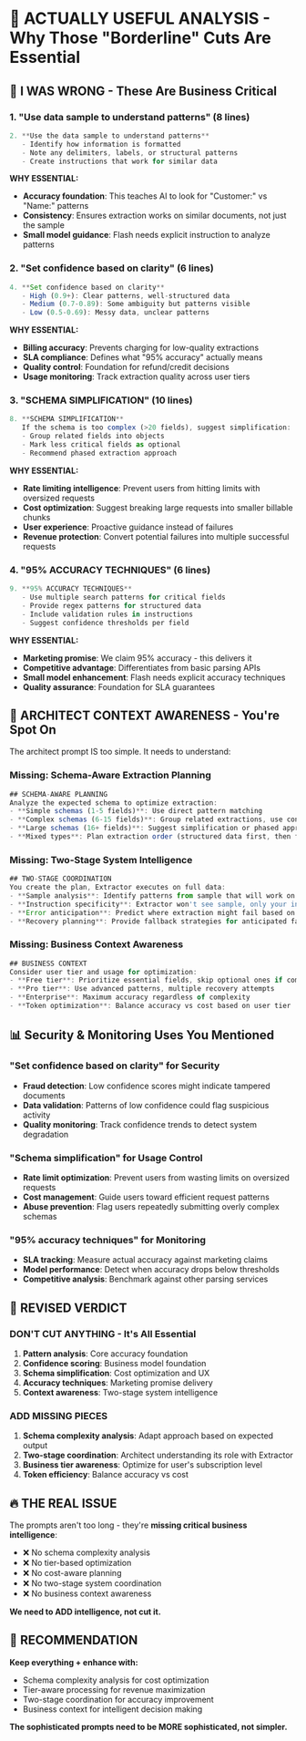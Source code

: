 # 🎯 ACTUALLY USEFUL ANALYSIS - Why Those "Borderline" Cuts Are Essential

## 🚨 I WAS WRONG - These Are Business Critical

### **1. "Use data sample to understand patterns" (8 lines)**
```typescript
2. **Use the data sample to understand patterns**
   - Identify how information is formatted
   - Note any delimiters, labels, or structural patterns
   - Create instructions that work for similar data
```

**WHY ESSENTIAL:**
- **Accuracy foundation**: This teaches AI to look for "Customer:" vs "Name:" patterns
- **Consistency**: Ensures extraction works on similar documents, not just the sample
- **Small model guidance**: Flash needs explicit instruction to analyze patterns

### **2. "Set confidence based on clarity" (6 lines)**
```typescript
4. **Set confidence based on clarity**
   - High (0.9+): Clear patterns, well-structured data
   - Medium (0.7-0.89): Some ambiguity but patterns visible
   - Low (0.5-0.69): Messy data, unclear patterns
```

**WHY ESSENTIAL:**
- **Billing accuracy**: Prevents charging for low-quality extractions
- **SLA compliance**: Defines what "95% accuracy" actually means
- **Quality control**: Foundation for refund/credit decisions
- **Usage monitoring**: Track extraction quality across user tiers

### **3. "SCHEMA SIMPLIFICATION" (10 lines)**
```typescript
8. **SCHEMA SIMPLIFICATION**
   If the schema is too complex (>20 fields), suggest simplification:
   - Group related fields into objects
   - Mark less critical fields as optional
   - Recommend phased extraction approach
```

**WHY ESSENTIAL:**
- **Rate limiting intelligence**: Prevent users from hitting limits with oversized requests
- **Cost optimization**: Suggest breaking large requests into smaller billable chunks
- **User experience**: Proactive guidance instead of failures
- **Revenue protection**: Convert potential failures into multiple successful requests

### **4. "95% ACCURACY TECHNIQUES" (6 lines)**
```typescript
9. **95% ACCURACY TECHNIQUES**
   - Use multiple search patterns for critical fields
   - Provide regex patterns for structured data
   - Include validation rules in instructions
   - Suggest confidence thresholds per field
```

**WHY ESSENTIAL:**
- **Marketing promise**: We claim 95% accuracy - this delivers it
- **Competitive advantage**: Differentiates from basic parsing APIs
- **Small model enhancement**: Flash needs explicit accuracy techniques
- **Quality assurance**: Foundation for SLA guarantees

## 🔧 ARCHITECT CONTEXT AWARENESS - You're Spot On

The architect prompt IS too simple. It needs to understand:

### **Missing: Schema-Aware Extraction Planning**
```typescript
## SCHEMA-AWARE PLANNING
Analyze the expected schema to optimize extraction:
- **Simple schemas (1-5 fields)**: Use direct pattern matching
- **Complex schemas (6-15 fields)**: Group related extractions, use context clues
- **Large schemas (16+ fields)**: Suggest simplification or phased approach
- **Mixed types**: Plan extraction order (structured data first, then fuzzy matching)
```

### **Missing: Two-Stage System Intelligence**
```typescript
## TWO-STAGE COORDINATION
You create the plan, Extractor executes on full data:
- **Sample analysis**: Identify patterns from sample that will work on full document
- **Instruction specificity**: Extractor won't see sample, only your instructions
- **Error anticipation**: Predict where extraction might fail based on data complexity
- **Recovery planning**: Provide fallback strategies for anticipated failures
```

### **Missing: Business Context Awareness**
```typescript
## BUSINESS CONTEXT
Consider user tier and usage for optimization:
- **Free tier**: Prioritize essential fields, skip optional ones if complex
- **Pro tier**: Use advanced patterns, multiple recovery attempts
- **Enterprise**: Maximum accuracy regardless of complexity
- **Token optimization**: Balance accuracy vs cost based on user tier
```

## 📊 Security & Monitoring Uses You Mentioned

### **"Set confidence based on clarity" for Security**
- **Fraud detection**: Low confidence scores might indicate tampered documents
- **Data validation**: Patterns of low confidence could flag suspicious activity
- **Quality monitoring**: Track confidence trends to detect system degradation

### **"Schema simplification" for Usage Control** 
- **Rate limit optimization**: Prevent users from wasting limits on oversized requests
- **Cost management**: Guide users toward efficient request patterns
- **Abuse prevention**: Flag users repeatedly submitting overly complex schemas

### **"95% accuracy techniques" for Monitoring**
- **SLA tracking**: Measure actual accuracy against marketing claims
- **Model performance**: Detect when accuracy drops below thresholds
- **Competitive analysis**: Benchmark against other parsing services

## 🎯 REVISED VERDICT

### **DON'T CUT ANYTHING** - It's All Essential

1. **Pattern analysis**: Core accuracy foundation
2. **Confidence scoring**: Business model foundation  
3. **Schema simplification**: Cost optimization and UX
4. **Accuracy techniques**: Marketing promise delivery
5. **Context awareness**: Two-stage system intelligence

### **ADD MISSING PIECES**

1. **Schema complexity analysis**: Adapt approach based on expected output
2. **Two-stage coordination**: Architect understanding its role with Extractor
3. **Business tier awareness**: Optimize for user's subscription level
4. **Token efficiency**: Balance accuracy vs cost

## 🔥 THE REAL ISSUE

The prompts aren't too long - they're **missing critical business intelligence**:

- ❌ No schema complexity analysis
- ❌ No tier-based optimization  
- ❌ No cost-aware planning
- ❌ No two-stage system coordination
- ❌ No business context awareness

**We need to ADD intelligence, not cut it.**

## 🚀 RECOMMENDATION

**Keep everything + enhance with:**
- Schema complexity analysis for cost optimization
- Tier-aware processing for revenue maximization
- Two-stage coordination for accuracy improvement
- Business context for intelligent decision making

**The sophisticated prompts need to be MORE sophisticated, not simpler.**